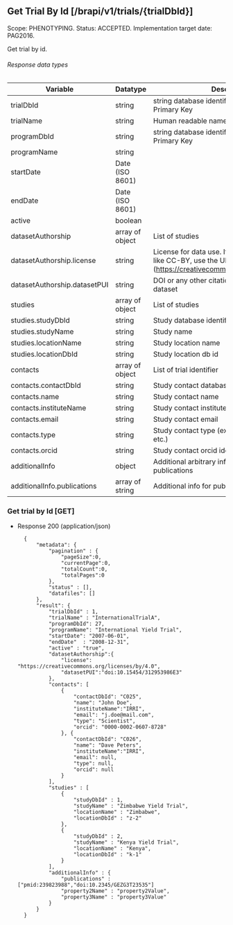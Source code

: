 ## Get Trial By Id [/brapi/v1/trials/{trialDbId}]

Scope: PHENOTYPING.
Status: ACCEPTED.
Implementation target date: PAG2016.

Get trial by id.

###### Response data types

| Variable                | Datatype        | Description                                             | Required |
| ----------------------- | --------------- | ------------------------------------------------------- | :------: |
| trialDbId               | string          | string database identifier, not necessarily a Primary Key |    Y     |
| trialName               | string          | Human readable name                                     |    Y     |
| programDbId             | string          | string database identifier, not necessarily a Primary Key |          |
| programName             | string          |                                                         |          |
| startDate               | Date (ISO 8601)          |                                                         |          |
| endDate                 | Date (ISO 8601)          |                                                         |          |
| active                  | boolean         |                                                         |          |
| datasetAuthorship       | array of object | List of studies                                         |          |
| datasetAuthorship.license  | string          | License for data use. If using a known license like CC-BY, use the URI (https://creativecommons.org/licenses/by/4.0/) |          |
| datasetAuthorship.datasetPUI       | string          | DOI or any other citation mechanism for this dataset |          |
| studies                 | array of object | List of studies                                         |          |
| studies.studyDbId       | string          | Study database identifier                               |          |
| studies.studyName       | string          | Study  name                                             |          |
| studies.locationName    | string          | Study location name                                     |          |
| studies.locationDbId    | string          | Study location db id                                    |          |
| contacts                | array of object | List of trial identifier                                |          |
| contacts.contactDbId    | string          | Study contact database identifier                       |          |
| contacts.name           | string          | Study contact name                                      |          |
| contacts.instituteName  | string          | Study contact institute name                            |          |
| contacts.email          | string          | Study contact email                                     |          |
| contacts.type           | string          | Study contact type (ex: Coordinator, Scientist, etc.)   |          |
| contacts.orcid          | string          | Study contact orcid identifier (http://orcid.org)       |          |
| additionalInfo          | object          | Additional arbitrary info on the trial like publications|          |
| additionalInfo.publications  | array of string | Additional info for publications                   |          |


### Get trial by Id [GET]

+ Response 200 (application/json)

        {
            "metadata": {
                "pagination" : { 
                    "pageSize":0, 
                    "currentPage":0, 
                    "totalCount":0, 
                    "totalPages":0 
                },
                "status" : [],
                "datafiles": []
            },
            "result": {
                "trialDbId" : 1,
                "trialName" : "InternationalTrialA",
                "programDbId": 27,
                "programName": "International Yield Trial",
                "startDate": "2007-06-01",
                "endDate"  : "2008-12-31",
                "active" : "true", 
                "datasetAuthorship":{
                    "license": "https://creativecommons.org/licenses/by/4.0",
                    "datasetPUI":"doi:10.15454/312953986E3"
                },
                "contacts": [
                    {
                        "contactDbId": "C025",
                        "name": "John Doe",
                        "instituteName":"IRRI",
                        "email": "j.doe@mail.com",
                        "type": "Scientist",
                        "orcid": "0000-0002-0607-8728"
                    }, {
                        "contactDbId": "C026",
                        "name": "Dave Peters",
                        "instituteName":"IRRI",
                        "email": null,
                        "type": null,
                        "orcid": null
                    }
                ],
                "studies" : [
                    {
                        "studyDbId" : 1,
                        "studyName" : "Zimbabwe Yield Trial",
                        "locationName" : "Zimbabwe",
                        "locationDbId" : "z-2"
                    },
                    {
                        "studyDbId" : 2,
                        "studyName" : "Kenya Yield Trial",
                        "locationName" : "Kenya",
                        "locationDbId" : "k-1"
                    }
                ],
                "additionalInfo" : {
                    "publications" : ["pmid:239823988","doi:10.2345/GEZG3T23535"]
                    "property2Name" : "property2Value",
                    "property3Name" : "property3Value"
                }
            }
        }        
